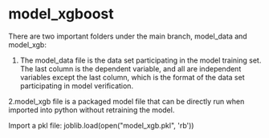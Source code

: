 # model_xgboost

There are two important folders under the main branch, model_data and model_xgb:

1. The model_data file is the data set participating in the model training set. The last column is the dependent variable, and all are independent variables except the last column, which is the format of the data set participating in model verification.

2.model_xgb file is a packaged model file that can be directly run when imported into python without retraining the model.

Import a pkl file: joblib.load(open("model_xgb.pkl", 'rb'))
